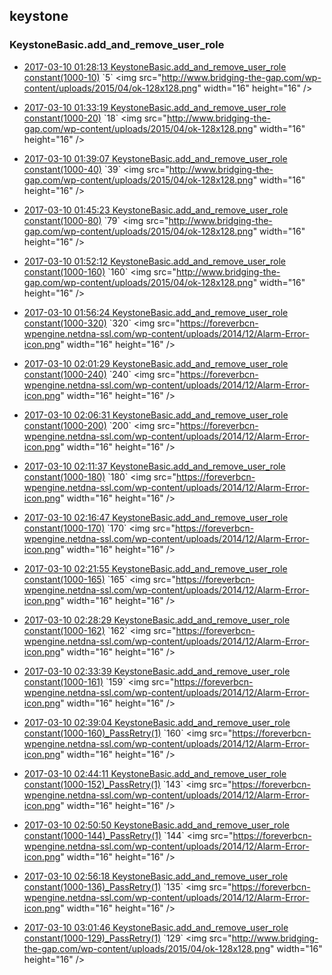

## keystone

### KeystoneBasic.add_and_remove_user_role

- [2017-03-10 01:28:13 KeystoneBasic.add_and_remove_user_role constant(1000-10)](https://godleon.github.io/osp_binary_test_result/0.0.55/keystone/(20170310_012813)KeystoneBasic.add_and_remove_user_role-constant(1000-10)-PASSED.html) `5` <img src="http://www.bridging-the-gap.com/wp-content/uploads/2015/04/ok-128x128.png" width="16" height="16" \/>

- [2017-03-10 01:33:19 KeystoneBasic.add_and_remove_user_role constant(1000-20)](https://godleon.github.io/osp_binary_test_result/0.0.55/keystone/(20170310_013319)KeystoneBasic.add_and_remove_user_role-constant(1000-20)-PASSED.html) `18` <img src="http://www.bridging-the-gap.com/wp-content/uploads/2015/04/ok-128x128.png" width="16" height="16" \/>

- [2017-03-10 01:39:07 KeystoneBasic.add_and_remove_user_role constant(1000-40)](https://godleon.github.io/osp_binary_test_result/0.0.55/keystone/(20170310_013907)KeystoneBasic.add_and_remove_user_role-constant(1000-40)-PASSED.html) `39` <img src="http://www.bridging-the-gap.com/wp-content/uploads/2015/04/ok-128x128.png" width="16" height="16" \/>

- [2017-03-10 01:45:23 KeystoneBasic.add_and_remove_user_role constant(1000-80)](https://godleon.github.io/osp_binary_test_result/0.0.55/keystone/(20170310_014523)KeystoneBasic.add_and_remove_user_role-constant(1000-80)-PASSED.html) `79` <img src="http://www.bridging-the-gap.com/wp-content/uploads/2015/04/ok-128x128.png" width="16" height="16" \/>

- [2017-03-10 01:52:12 KeystoneBasic.add_and_remove_user_role constant(1000-160)](https://godleon.github.io/osp_binary_test_result/0.0.55/keystone/(20170310_015212)KeystoneBasic.add_and_remove_user_role-constant(1000-160)-PASSED.html) `160` <img src="http://www.bridging-the-gap.com/wp-content/uploads/2015/04/ok-128x128.png" width="16" height="16" \/>

- [2017-03-10 01:56:24 KeystoneBasic.add_and_remove_user_role constant(1000-320)](https://godleon.github.io/osp_binary_test_result/0.0.55/keystone/(20170310_015624)KeystoneBasic.add_and_remove_user_role-constant(1000-320)-FAILED.html) `320` <img src="https://foreverbcn-wpengine.netdna-ssl.com/wp-content/uploads/2014/12/Alarm-Error-icon.png" width="16" height="16" \/>

- [2017-03-10 02:01:29 KeystoneBasic.add_and_remove_user_role constant(1000-240)](https://godleon.github.io/osp_binary_test_result/0.0.55/keystone/(20170310_020129)KeystoneBasic.add_and_remove_user_role-constant(1000-240)-FAILED.html) `240` <img src="https://foreverbcn-wpengine.netdna-ssl.com/wp-content/uploads/2014/12/Alarm-Error-icon.png" width="16" height="16" \/>

- [2017-03-10 02:06:31 KeystoneBasic.add_and_remove_user_role constant(1000-200)](https://godleon.github.io/osp_binary_test_result/0.0.55/keystone/(20170310_020631)KeystoneBasic.add_and_remove_user_role-constant(1000-200)-FAILED.html) `200` <img src="https://foreverbcn-wpengine.netdna-ssl.com/wp-content/uploads/2014/12/Alarm-Error-icon.png" width="16" height="16" \/>

- [2017-03-10 02:11:37 KeystoneBasic.add_and_remove_user_role constant(1000-180)](https://godleon.github.io/osp_binary_test_result/0.0.55/keystone/(20170310_021137)KeystoneBasic.add_and_remove_user_role-constant(1000-180)-FAILED.html) `180` <img src="https://foreverbcn-wpengine.netdna-ssl.com/wp-content/uploads/2014/12/Alarm-Error-icon.png" width="16" height="16" \/>

- [2017-03-10 02:16:47 KeystoneBasic.add_and_remove_user_role constant(1000-170)](https://godleon.github.io/osp_binary_test_result/0.0.55/keystone/(20170310_021647)KeystoneBasic.add_and_remove_user_role-constant(1000-170)-FAILED.html) `170` <img src="https://foreverbcn-wpengine.netdna-ssl.com/wp-content/uploads/2014/12/Alarm-Error-icon.png" width="16" height="16" \/>

- [2017-03-10 02:21:55 KeystoneBasic.add_and_remove_user_role constant(1000-165)](https://godleon.github.io/osp_binary_test_result/0.0.55/keystone/(20170310_022155)KeystoneBasic.add_and_remove_user_role-constant(1000-165)-FAILED.html) `165` <img src="https://foreverbcn-wpengine.netdna-ssl.com/wp-content/uploads/2014/12/Alarm-Error-icon.png" width="16" height="16" \/>

- [2017-03-10 02:28:29 KeystoneBasic.add_and_remove_user_role constant(1000-162)](https://godleon.github.io/osp_binary_test_result/0.0.55/keystone/(20170310_022829)KeystoneBasic.add_and_remove_user_role-constant(1000-162)-FAILED.html) `162` <img src="https://foreverbcn-wpengine.netdna-ssl.com/wp-content/uploads/2014/12/Alarm-Error-icon.png" width="16" height="16" \/>

- [2017-03-10 02:33:39 KeystoneBasic.add_and_remove_user_role constant(1000-161)](https://godleon.github.io/osp_binary_test_result/0.0.55/keystone/(20170310_023339)KeystoneBasic.add_and_remove_user_role-constant(1000-161)-FAILED.html) `159` <img src="https://foreverbcn-wpengine.netdna-ssl.com/wp-content/uploads/2014/12/Alarm-Error-icon.png" width="16" height="16" \/>

- [2017-03-10 02:39:04 KeystoneBasic.add_and_remove_user_role constant(1000-160)_PassRetry(1)](https://godleon.github.io/osp_binary_test_result/0.0.55/keystone/(20170310_023904)KeystoneBasic.add_and_remove_user_role-constant(1000-160)_PassRetry(1)-FAILED.html) `160` <img src="https://foreverbcn-wpengine.netdna-ssl.com/wp-content/uploads/2014/12/Alarm-Error-icon.png" width="16" height="16" \/>

- [2017-03-10 02:44:11 KeystoneBasic.add_and_remove_user_role constant(1000-152)_PassRetry(1)](https://godleon.github.io/osp_binary_test_result/0.0.55/keystone/(20170310_024411)KeystoneBasic.add_and_remove_user_role-constant(1000-152)_PassRetry(1)-FAILED.html) `143` <img src="https://foreverbcn-wpengine.netdna-ssl.com/wp-content/uploads/2014/12/Alarm-Error-icon.png" width="16" height="16" \/>

- [2017-03-10 02:50:50 KeystoneBasic.add_and_remove_user_role constant(1000-144)_PassRetry(1)](https://godleon.github.io/osp_binary_test_result/0.0.55/keystone/(20170310_025050)KeystoneBasic.add_and_remove_user_role-constant(1000-144)_PassRetry(1)-FAILED.html) `144` <img src="https://foreverbcn-wpengine.netdna-ssl.com/wp-content/uploads/2014/12/Alarm-Error-icon.png" width="16" height="16" \/>

- [2017-03-10 02:56:18 KeystoneBasic.add_and_remove_user_role constant(1000-136)_PassRetry(1)](https://godleon.github.io/osp_binary_test_result/0.0.55/keystone/(20170310_025618)KeystoneBasic.add_and_remove_user_role-constant(1000-136)_PassRetry(1)-FAILED.html) `135` <img src="https://foreverbcn-wpengine.netdna-ssl.com/wp-content/uploads/2014/12/Alarm-Error-icon.png" width="16" height="16" \/>

- [2017-03-10 03:01:46 KeystoneBasic.add_and_remove_user_role constant(1000-129)_PassRetry(1)](https://godleon.github.io/osp_binary_test_result/0.0.55/keystone/(20170310_030146)KeystoneBasic.add_and_remove_user_role-constant(1000-129)_PassRetry(1)-PASSED.html) `129` <img src="http://www.bridging-the-gap.com/wp-content/uploads/2015/04/ok-128x128.png" width="16" height="16" \/>
